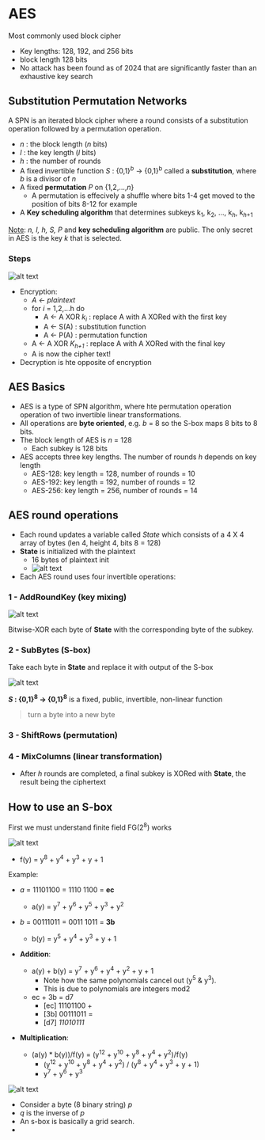 # AES

Most commonly used block cipher

- Key lengths: 128, 192, and 256 bits
- block length 128 bits
- No attack has been found as of 2024 that are significantly faster than an exhaustive key search

## Substitution Permutation Networks

A SPN is an iterated block cipher where a round consists of a substitution operation followed by a permutation operation.

- *n* : the block length (*n* bits)
- *l* : the key length (*l* bits)
- *h* : the number of rounds
- A fixed invertible function *S* : {0,1}<sup>*b*</sup> -> {0,1}<sup>b</sup> called a **substitution**, where *b* is a divisor of *n*
- A fixed **permutation** *P* on {1,2,...,*n*}
  - A permutation is effecively a shuffle where bits 1-4 get moved to the position of bits 8-12 for example
- A **Key scheduling algorithm** that determines subkeys k<sub>1</sub>, k<sub>2</sub>, ..., k<sub>*h*</sub>, k<sub>*h*+1</sub>

<ins>Note</ins>: *n, l, h, S, P* and **key scheduling algorithm** are public. The only secret in AES is the key *k* that is selected.

### Steps

![alt text](../imgs/2/AES.png)

- Encryption:
  - *A <- plaintext*
  - for *i* = 1,2,...h do
    - A <- A XOR *k<sub>i</sub>* : replace A with A XORed with the first key
    - A <- S(A)                  : substitution function
    - A <- P(A)                  : permutation function
  - A <- A XOR *K<sub>h+1</sub>* : replace A with A XORed with  the final key
  - A is now the cipher text!
- Decryption is hte opposite of encryption

## AES Basics

- AES is a type of SPN algorithm, where hte permutation operation operation of two invertible linear transformations.
- All operations are **byte oriented**, e.g. *b* = 8 so the S-box maps 8 bits to 8 bits.
- The block length of AES is *n* = 128
  - Each subkey is 128 bits
- AES accepts three key lengths. The number of rounds *h* depends on key length
  - AES-128: key length = 128, number of rounds = 10
  - AES-192: key length = 192, number of rounds = 12
  - AES-256: key length = 256, number of rounds = 14

## AES round operations

- Each round updates a variable called *State* which consists of a 4 X 4 array of bytes (len 4, height 4, bits 8 = 128)
- **State** is initialized with the plaintext
  - 16 bytes of plaintext init
  - ![alt text](../imgs/2/state.png)
- Each AES round uses four invertible operations:

### 1 - AddRoundKey (key mixing)

![alt text](../imgs/2/addroundkey.png)

Bitwise-XOR each byte of **State** with the corresponding byte of the subkey.

### 2 - SubBytes (S-box)

Take each byte in **State** and replace it with output of the S-box

![alt text](../imgs/2/subbytes.png)

***S* : {0,1}<sup>8</sup> -> {0,1}<sup>8</sup>** is a fixed, public, invertible, non-linear function
> turn a byte into a new byte

### 3 - ShiftRows (permutation)

### 4 - MixColumns (linear transformation)

- After *h* rounds are completed, a final subkey is XORed with **State**, the result being the ciphertext

## How to use an S-box

First we must understand finite field FG(2<sup>8</sup>) works

![alt text](../imgs/2/finitefield.png)

- f(y) = y<sup>8</sup> + y<sup>4</sup> + y<sup>3</sup> + y + 1


Example:

- *a* = 11101100 = 1110 1100 = **ec**
  - a(y) = y<sup>7</sup> + y<sup>6</sup> + y<sup>5</sup> + y<sup>3</sup> + y<sup>2</sup>
- *b* = 00111011 = 0011 1011 = **3b**
  - b(y) = y<sup>5</sup> + y<sup>4</sup> + y<sup>3</sup> + y + 1

- **Addition**:
  - a(y) + b(y) = y<sup>7</sup> + y<sup>6</sup> + y<sup>4</sup> + y<sup>2</sup> + y + 1
    - Note how the same polynomials cancel out (y<sup>5</sup> & y<sup>3</sup>).
    - This is due to polynomials are integers mod2
  - ec + 3b = d7
    - [ec] 11101100 +
    - [3b] 00111011 =
    - [d7] *11010111*
- **Multiplication**:
  - (a(y) * b(y))/f(y) = (y<sup>12</sup> + y<sup>10</sup> + y<sup>8</sup> + y<sup>4</sup> + y<sup>2</sup>)/f(y)
    - (y<sup>12</sup> + y<sup>10</sup> + y<sup>8</sup> + y<sup>4</sup> + y<sup>2</sup>) / (y<sup>8</sup> + y<sup>4</sup> + y<sup>3</sup> + y + 1)
    - y<sup>7</sup> + y<sup>6</sup> + y<sup>3</sup>

![alt text](../imgs/2/AESsbox.png)

- Consider a byte (8 binary string) *p*
- *q* is the inverse of *p*
- An s-box is basically a grid search.
- 
